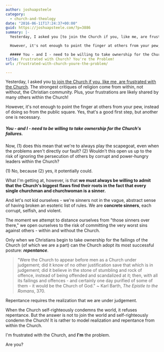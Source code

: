 ```yaml
---
author: joshuapsteele
category:
  - church-and-theology
date: "2016-06-11T17:24:37+00:00"
guid: https://joshuapsteele.com/?p=3886
summary: |-
  Yesterday, I asked you [to join the Church if you, like me, are frustrated with the Church](http://frustrated). The strongest critiques of religion come from within, not without, the Christian community. Plus, your frustrations are likely shared by many others within the Church!

  However, it's not enough to point the finger at others from your pew, instead of doing so from the public square. Yes, that's a good first step, but another one is necessary.

  ##### You - and I - need to be willing to take ownership for the Church's failures.
title: Frustrated with Church? You're the Problem!
url: /frustrated-with-church-youre-the-problem/

---
```

Yesterday, I asked you [to join the Church if you, like me, are frustrated with the Church](http://frustrated). The strongest critiques of religion come from within, not without, the Christian community. Plus, your frustrations are likely shared by many others within the Church!

However, it's not enough to point the finger at others from your pew, instead of doing so from the public square. Yes, that's a good first step, but another one is necessary.

##### You - and I - need to be willing to take ownership for the Church's failures.

Now, (1) does this mean that we're to always play the scapegoat, even when the problems aren't directly our fault? (2) Wouldn't this open us up to the risk of ignoring the persecution of others by corrupt and power-hungry leaders within the Church?

(1) No, because (2) yes, it potentially could.

What I'm getting at, however, is that **we must always be willing to admit that the Church's biggest flaws find their roots in the fact that every single churchman and churchwoman is a sinner.**

And let's not kid ourselves - we're sinners not in the vague, abstract sense of having broken an esoteric list of rules. We are **concrete sinners**, each corrupt, selfish, and violent.

The moment we attempt to distance ourselves from "those sinners over there," we open ourselves to the risk of committing the very worst sins against others - within and without the Church.

Only when we Christians begin to take ownership for the failings of the Church (of which we are a part) can the Church adopt its most successful posture: _**repentance**_.

> "Were the Church to appear before men as a Church under judgement; did it know of no other justification save that which is in judgement; did it believe in the stone of stumbling and rock of offence, instead of being offended and scandalized at it; then, with all its failings and offences - and certainly one day purified of some of them - it would be the Church of God." ~ Karl Barth, _The Epistle to the Romans_, 370.

Repentance requires the realization that we are under judgement.

When the Church self-righteously condemns the world, it refuses repentance. But the answer is not to join the world and self-righteously condemn the Church! It is rather to model realization and repentance from within the Church.

I'm frustrated with the Church, and **I'm** the problem.

Are you?
